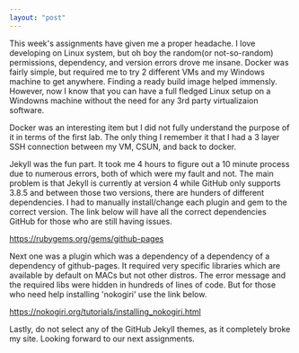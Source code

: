 ```yaml
---
layout: "post"
---
```

This week's assignments have given me a proper headache. I love developing on Linux system, but oh boy the random(or not-so-random) permissions, dependency, and version errors drove me insane. Docker was fairly simple, but required me to try 2 different VMs and my Windows machine to get anywhere. Finding a ready build image helped immensly. However, now I know that you can have a full fledged Linux setup on a Windowns machine without the need for any 3rd party virtualizaion software.

Docker was an interesting item but I did not fully understand the purpose of it in terms of the first lab. The only thing I remember it that I had a 3 layer SSH connection between my VM, CSUN, and back to docker.

Jekyll was the fun part. It took me 4 hours to figure out a 10 minute process due to numerous errors, both of which were my fault and not. The main problem is that Jekyll is currently at version 4 while GitHub only supports 3.8.5 and between those two versions, there are hunders of different dependencies. I had to manually install/change each plugin and gem to the correct version. The link below will have all the correct dependencies GitHub for those who are still having issues.

https://rubygems.org/gems/github-pages

Next one was a plugin which was a dependency of a dependency of a dependency of github-pages. It required very specific libraries which are available by default on MACs but not other distros. The error message and the required libs were hidden in hundreds of lines of code. But for those who need help installing 'nokogiri' use the link below.

https://nokogiri.org/tutorials/installing_nokogiri.html

Lastly, do not select any of the GitHub Jekyll themes, as it completely broke my site. Looking forward to our next assignments.
